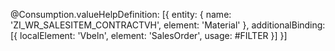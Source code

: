 @Consumption.valueHelpDefinition: [{
      entity: {
      name: 'ZI_WR_SALESITEM_CONTRACTVH',
      element: 'Material'
      },
      additionalBinding: [{
        localElement: 'Vbeln',
        element: 'SalesOrder',
        usage: #FILTER
      }]
      }]
